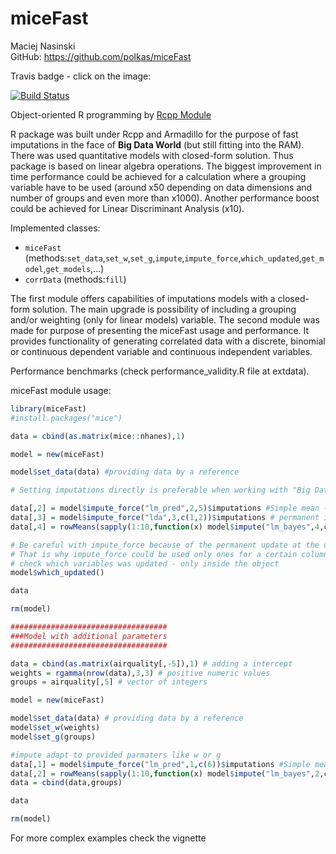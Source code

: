 # miceFast

Maciej Nasinski  
GitHub:  https://github.com/polkas/miceFast

Travis badge - click on the image:

[![Build Status](https://travis-ci.org/Polkas/miceFast.svg?branch=master)](https://travis-ci.org/Polkas/miceFast) 

Object-oriented R programming by [Rcpp Module](http://dirk.eddelbuettel.com/code/rcpp/Rcpp-modules.pdf)

R package was built under Rcpp and Armadillo for the purpose of fast imputations in the face of **Big Data World** (but still fitting into the RAM).
There was used quantitative models with closed-form solution. Thus package is based on linear algebra operations.
The biggest improvement in time performance could be achieved for a calculation where a grouping variable have to be used (around x50 depending on data dimensions and number of groups and even more than x1000).
Another performance boost could be achieved for Linear Discriminant Analysis (x10).

Implemented classes:

- `miceFast` (methods:`set_data`,`set_w`,`set_g`,`impute`,`impute_force`,`which_updated`,`get_model`,`get_models`,...)
- `corrData` (methods:`fill`)

The first module offers capabilities of imputations models with a closed-form solution. The main upgrade is possibility of including a grouping and/or weighting (only for linear models) variable.
The second module was made for purpose of presenting the miceFast usage and performance. It provides functionality of generating correlated data with a discrete, binomial or continuous dependent variable and continuous independent variables.

Performance benchmarks (check performance_validity.R file at extdata).

miceFast module usage:

```r
library(miceFast)
#install.packages("mice")

data = cbind(as.matrix(mice::nhanes),1)

model = new(miceFast)

model$set_data(data) #providing data by a reference

# Setting imputations directly is preferable when working with "Big Data"

data[,2] = model$impute_force("lm_pred",2,5)$imputations #Simple mean - permanent imputation at the object
data[,3] = model$impute_force("lda",3,c(1,2))$imputations # permanent imputation at the object
data[,4] = rowMeans(sapply(1:10,function(x) model$impute("lm_bayes",4,c(1,2,3))$imputations))

# Be careful with impute_force because of the permanent update at the object - check the documentation
# That is why impute_force could be used only ones for a certain column
# check which variables was updated - only inside the object
model$which_updated()

data

rm(model)

###################################
###Model with additional parameters
###################################

data = cbind(as.matrix(airquality[,-5]),1) # adding a intercept
weights = rgamma(nrow(data),3,3) # positive numeric values
groups = airquality[,5] # vector of integers

model = new(miceFast)

model$set_data(data) # providing data by a reference
model$set_w(weights)
model$set_g(groups)

#impute adapt to provided parmaters like w or g
data[,1] = model$impute_force("lm_pred",1,c(6))$imputations #Simple mean - permanent imputation at the object
data[,2] = rowMeans(sapply(1:10,function(x) model$impute("lm_bayes",2,c(1,3,4,5,6))$imputations))
data = cbind(data,groups)

data

rm(model)

```

For more complex examples check the vignette
